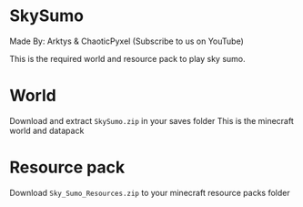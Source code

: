 # SkySumo

Made By: Arktys & ChaoticPyxel (Subscribe to us on YouTube)

This is the required world and resource pack to play sky sumo.

# World

Download and extract `SkySumo.zip` in your saves folder
This is the minecraft world and datapack

# Resource pack

Download `Sky_Sumo_Resources.zip` to your minecraft resource packs folder
